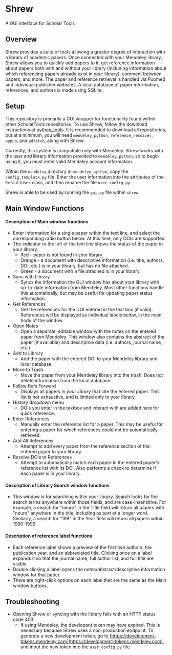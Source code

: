 # Shrew  
A GUI interface for Scholar Tools

## Overview  
Shrew provides a suite of tools allowing a greater degree of interaction with a library of academic papers. Once connected with your Mendeley library, Shrew allows you to quickly add papers to it, get reference information about papers both with and without your library (including information about which referencing papers already exist in your library), comment between papers, and more. The paper and reference retrieval is handled via Pubmed and individual publisher websites. A local database of paper information, references, and authors is made using SQLite.

## Setup  
This repository is primarily a GUI wrapper for functionality found within other ScholarTools repositories. To use Shrew, follow the download instructions at [python_tools](https://github.com/ScholarTools/python_tools). It is recommended to download all repositories, but at a minimum, you will need `mendeley_python`, `reference_resolver`, `pypub`, and `pdfetch`, along with Shrew.

Currently, this system is compatible only with Mendeley. Shrew works with the user and library information provided to `mendeley_python`, so to begin using it, you must enter valid Mendeley account information. 

Within the `mendeley` directory in `mendeley_python`, copy the `config_template.py` file. Enter the user information into the attributes of the `DefaultUser` class, and then rename the file `user_config.py`.

Shrew is able to be used by running the `gui.py` file within `shrew`. 

## Main Window Functions  
#### Description of Main window functions
* Enter information for a single paper within the text line, and select the corresponding radio button below. At this time, only DOIs are supported.  
* The indicator to the left of the text line shows the status of the paper in your library.
  * Red - paper is not found in your library.
  * Orange - a document with descriptive information (i.e. title, authors, DOI, etc.) is in your library, but has no file attached.
  * Green - a document with a file attached is in your library.
* Sync with Library
  * Syncs the information the GUI window has about your library with up-to-date information from Mendeley. Most other functions handle this automatically, but may be useful for updating paper status information.
* Get References
  * Get the references for the DOI entered in the text box (if valid). References will be displayed as individual labels below, in the main body of the window.
* Open Notes
  * Open a separate, editable window with the notes on the entered paper from Mendeley. This window also contains the abstract of the paper (if available) and descriptive data (i.e. authors, journal name, etc.)
* Add to Library
  * Add the paper with the entered DOI to your Mendeley library and local database.
* Move to Trash
  * Move the paper from your Mendeley library into the trash. Does not delete information from the local database.
* Follow Refs Forward
  * Displays all papers *in your library* that cite the entered paper. This list is not exhaustive, and is limited only to your library.
* History dropdown menu
  * DOIs you enter in the textbox and interact with are added here for quick reference.
* Enter References
  * Manually enter the reference list for a paper. This may be useful for entering a paper for which references could not be automatically retrieved.
* Add All References
  * Attempt to add every paper from the reference section of the entered paper to your library.
* Resolve DOIs to References
  * Attempt to automatically match each paper in the entered paper's reference list with its DOI. Also performs a check to determine if each paper is in your library.

#### Description of Library Search window functions  
* This window is for searching within your library. Search looks for the search terms anywhere within those fields, and are case-insensitive. For example, a search for "neuro" in the Title field will return all papers with "neuro" anywhere in the title, including as part of a longer word. Similarly, a search for "199" in the Year field will return all papers within 1990-1999.

#### Description of reference label functions
* Each reference label shows a preview of the first two authors, the publication year, and an abbreviated title. Clicking once on a label expands it so that the journal name, full author list, and full title are visible.
* Double clicking a label opens the notes/abstract/descriptive information window for that paper.
* There are right-click options on each label that are the same as the Main window buttons. 

## Troubleshooting
* Opening Shrew or syncing with the library fails with an HTTP status code 403.
  * If using Mendeley, the developent token may have expired. This is necessary because Shrew uses a non-production endpoint. To generate a new development token, go to [https://development-tokens.mendeley.com](https://development-tokens.mendeley.com), and input the new token into the `user_config.py` file.